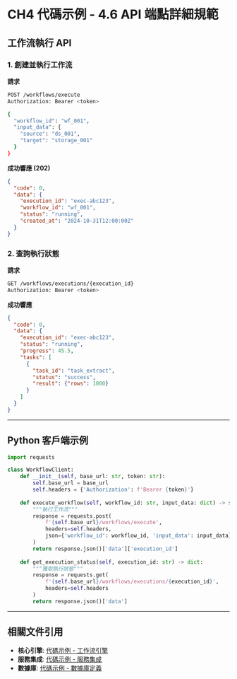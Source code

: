 # CH4 代碼示例 - 4.6 API 端點詳細規範

## 工作流執行 API

### 1. 創建並執行工作流

**請求**
```bash
POST /workflows/execute
Authorization: Bearer <token>

{
  "workflow_id": "wf_001",
  "input_data": {
    "source": "ds_001",
    "target": "storage_001"
  }
}
```

**成功響應 (202)**
```json
{
  "code": 0,
  "data": {
    "execution_id": "exec-abc123",
    "workflow_id": "wf_001",
    "status": "running",
    "created_at": "2024-10-31T12:00:00Z"
  }
}
```

### 2. 查詢執行狀態

**請求**
```bash
GET /workflows/executions/{execution_id}
Authorization: Bearer <token>
```

**成功響應**
```json
{
  "code": 0,
  "data": {
    "execution_id": "exec-abc123",
    "status": "running",
    "progress": 45.5,
    "tasks": [
      {
        "task_id": "task_extract",
        "status": "success",
        "result": {"rows": 1000}
      }
    ]
  }
}
```

---

## Python 客戶端示例

```python
import requests

class WorkflowClient:
    def __init__(self, base_url: str, token: str):
        self.base_url = base_url
        self.headers = {'Authorization': f'Bearer {token}'}
    
    def execute_workflow(self, workflow_id: str, input_data: dict) -> str:
        """執行工作流"""
        response = requests.post(
            f'{self.base_url}/workflows/execute',
            headers=self.headers,
            json={'workflow_id': workflow_id, 'input_data': input_data}
        )
        return response.json()['data']['execution_id']
    
    def get_execution_status(self, execution_id: str) -> dict:
        """獲取執行狀態"""
        response = requests.get(
            f'{self.base_url}/workflows/executions/{execution_id}',
            headers=self.headers
        )
        return response.json()['data']
```

---

## 相關文件引用

- **核心引擎**: [代碼示例 - 工作流引擎](ch4-code-01-workflow-engine.md)
- **服務集成**: [代碼示例 - 服務集成](ch4-code-02-service-integration.md)
- **數據庫**: [代碼示例 - 數據庫定義](ch4-code-03-database-schema.md)
